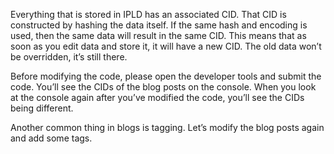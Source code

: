Everything that is stored in IPLD has an associated CID. That CID is constructed by hashing the data itself. If the same hash and encoding is used, then the same data will result in the same CID. This means that as soon as you edit data and store it, it will have a new CID. The old data won’t be overridden, it’s still there.

Before modifying the code, please open the developer tools and submit the code. You’ll see the CIDs of the blog posts on the console. When you look at the console again after you’ve modified the code, you’ll see the CIDs being different.

Another common thing in blogs is tagging. Let’s modify the blog posts again and add some tags.

